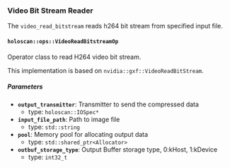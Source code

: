### Video Bit Stream Reader

The `video_read_bitstream` reads h264 bit stream from specified input file.

#### `holoscan::ops::VideoReadBitstreamOp`

Operator class to read H264 video bit stream.

This implementation is based on `nvidia::gxf::VideoReadBitStream`.

##### Parameters

- **`output_transmitter`**: Transmitter to send the compressed data
  - type: `holoscan::IOSpec*`
- **`input_file_path`**: Path to image file
  - type: `std::string`
- **`pool`**: Memory pool for allocating output data
  - type: `std::shared_ptr<Allocator>`
- **`outbuf_storage_type`**: Output Buffer storage type, 0:kHost, 1:kDevice
  - type: `int32_t`
